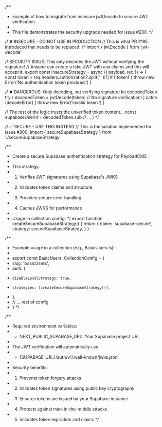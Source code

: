 /**
 * Example of how to migrate from insecure jwtDecode to secure JWT verification
 * 
 * This file demonstrates the security upgrade needed for issue #200.
 */

// ❌ INSECURE - DO NOT USE IN PRODUCTION
// This is what PR #195 introduced that needs to be replaced:
/*
import { jwtDecode } from 'jwt-decode'

// SECURITY ISSUE: This only decodes the JWT without verifying the signature!
// Anyone can create a fake JWT with any claims and this will accept it.
export const insecureStrategy = async ({ payload, req }) => {
  const token = req.headers.authorization?.split(' ')[1]
  if (!token) {
    throw new Error('No authentication token provided.')
  }

  // ❌ DANGEROUS: Only decoding, not verifying signature
  let decodedToken
  try {
    decodedToken = jwtDecode(token) // No signature verification!
  } catch (decodeError) {
    throw new Error('Invalid token.')
  }

  // The rest of the logic trusts the unverified token content...
  const supabaseUserId = decodedToken.sub
  // ... 
}
*/

// ✅ SECURE - USE THIS INSTEAD
// This is the solution implemented for issue #200:
import { secureSupabaseStrategy } from './secureSupabaseStrategy'

/**
 * Create a secure Supabase authentication strategy for PayloadCMS
 * 
 * This strategy:
 * 1. Verifies JWT signatures using Supabase's JWKS
 * 2. Validates token claims and structure
 * 3. Provides secure error handling
 * 4. Caches JWKS for performance
 * 
 * Usage in collection config:
 */
export function createSecureSupabaseStrategy() {
  return {
    name: 'supabase-secure',
    strategy: secureSupabaseStrategy,
  }
}

/**
 * Example usage in a collection (e.g., BasicUsers.ts):
 * 
 * export const BasicUsers: CollectionConfig = {
 *   slug: 'basicUsers',
 *   auth: {
 *     disableLocalStrategy: true,
 *     strategies: [createSecureSupabaseStrategy()],
 *   },
 *   // ... rest of config
 * }
 */

/**
 * Required environment variables:
 * - NEXT_PUBLIC_SUPABASE_URL: Your Supabase project URL
 * 
 * The JWT verification will automatically use:
 * - {SUPABASE_URL}/auth/v1/.well-known/jwks.json
 * 
 * Security benefits:
 * 1. Prevents token forgery attacks
 * 2. Validates token signatures using public key cryptography
 * 3. Ensures tokens are issued by your Supabase instance
 * 4. Protects against man-in-the-middle attacks
 * 5. Validates token expiration and claims
 */